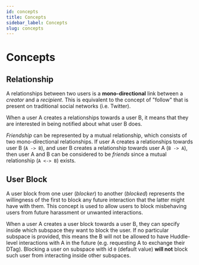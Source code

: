 ```yaml
---
id: concepts
title: Concepts
sidebar_label: Concepts
slug: concepts
---
```


# Concepts

## Relationship
A relationships between two users is a **mono-directional** link between a _creator_ and a _recipient_. This is equivalent to the concept of "follow" that is present on traditional social networks (i.e. Twitter). 

When a user A creates a relationships towards a user B, it means that they are interested in being notified about what user B does. 

_Friendship_ can be represented by a mutual relationship, which consists of two mono-directional relationships. If user A creates a relationships towards user B (`A -> B`), and user B creates a relationship towards user A (`B -> A`), then user A and B can be considered to be _friends_ since a mutual relationship (`A <-> B`) exists.

## User Block
A user block from one user (_blocker_) to another (_blocked_) represents the willingness of the first to block any future interaction that the latter might have with them. This concept is used to allow users to block misbehaving users from future harassment or unwanted interactions. 

When a user A creates a user block towards a user B, they can specify inside which subspace they want to block the user. If no particular subspace is provided, this means the B will not be allowed to have Huddle-level interactions with A in the future (e.g. requesting A to exchange their DTag). Blocking a user on subspace with id `0` (default value) **will not** block such user from interacting inside other subspaces.
